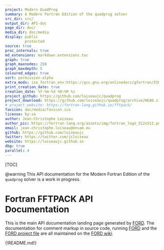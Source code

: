 ```yaml
---
project: Modern QuadProg
summary: A Modern Fortran Edition of the quadprog solver
src_dir: src/
output_dir: API-doc
page_dir: doc/
media_dir: doc/media
display: public
         protected
source: true
proc_internals: true
md_extensions: markdown.extensions.toc
graph: true
graph_maxnodes: 250
graph_maxdepth: 5
coloured_edges: true
sort: permission-alpha
extra_mods: iso_fortran_env:https://gcc.gnu.org/onlinedocs/gfortran/ISO_005fFORTRAN_005fENV.html
print_creation_date: true
creation_date: %Y-%m-%d %H:%M %z
project_github: https://github.com/loiseaujc/quadprog
project_download: https://github.com/loiseaujc/quadprog/archive/HEAD.zip
# project_website: https://fortran-lang.github.io/fftpack/
favicon: doc/media/favicon.ico
license: by-sa
author: Jean-Christophe Loiseau
author_pic: https://fortran-lang.org/assets/img/fortran_logo_512x512.png
email: jean-christophe.loiseau@ensam.eu
github: https://github.com/loiseaujc
twitter: https://twitter.com/jcloiseau
website: https://loiseaujc.github.io
dbg: true
parallel: 4
---
```


[TOC]

@warning This API documentation for the Modern Fortran Edition of the `quadprog` solver is a work in progress.

Fortran FFTPACK API Documentation
=================================

This is the main API documentation landing page generated by [FORD].
The documentation for comment markup in source code, running [FORD] and the [FORD project file] are all maintained on the [FORD wiki].

[FORD]: https://github.com/Fortran-FOSS-Programmers/ford#readme
[FORD wiki]: https://github.com/Fortran-FOSS-Programmers/ford/wiki
[FORD project file]: https://github.com/fortran-lang/fftpack/blob/HEAD/API-doc-FORD-file.md

{!README.md!}
